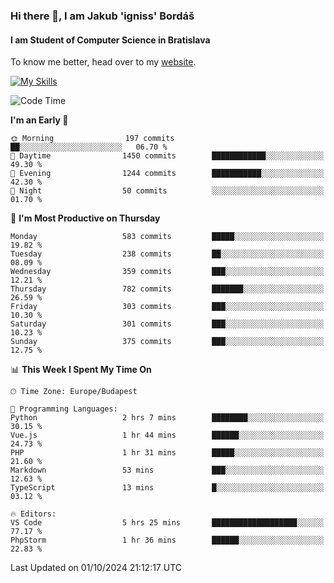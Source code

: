 ### Hi there 👋, I am Jakub 'igniss' Bordáš

#### I am Student of Computer Science in Bratislava
To know me better, head over to my [website](https://bordas.sk).

[![My Skills](https://skillicons.dev/icons?i=js,html,css,figma,svelte,java,kotlin,python,postgresql,typescript,nest,nodejs)](https://bordas.sk)


<!--START_SECTION:waka-->
![Code Time](http://img.shields.io/badge/Code%20Time-1%2C534%20hrs%2052%20mins-blue)

**I'm an Early 🐤** 

```text
🌞 Morning                197 commits         ██░░░░░░░░░░░░░░░░░░░░░░░   06.70 % 
🌆 Daytime                1450 commits        ████████████░░░░░░░░░░░░░   49.30 % 
🌃 Evening                1244 commits        ███████████░░░░░░░░░░░░░░   42.30 % 
🌙 Night                  50 commits          ░░░░░░░░░░░░░░░░░░░░░░░░░   01.70 % 
```
📅 **I'm Most Productive on Thursday** 

```text
Monday                   583 commits         █████░░░░░░░░░░░░░░░░░░░░   19.82 % 
Tuesday                  238 commits         ██░░░░░░░░░░░░░░░░░░░░░░░   08.09 % 
Wednesday                359 commits         ███░░░░░░░░░░░░░░░░░░░░░░   12.21 % 
Thursday                 782 commits         ███████░░░░░░░░░░░░░░░░░░   26.59 % 
Friday                   303 commits         ███░░░░░░░░░░░░░░░░░░░░░░   10.30 % 
Saturday                 301 commits         ███░░░░░░░░░░░░░░░░░░░░░░   10.23 % 
Sunday                   375 commits         ███░░░░░░░░░░░░░░░░░░░░░░   12.75 % 
```


📊 **This Week I Spent My Time On** 

```text
🕑︎ Time Zone: Europe/Budapest

💬 Programming Languages: 
Python                   2 hrs 7 mins        ████████░░░░░░░░░░░░░░░░░   30.15 % 
Vue.js                   1 hr 44 mins        ██████░░░░░░░░░░░░░░░░░░░   24.73 % 
PHP                      1 hr 31 mins        █████░░░░░░░░░░░░░░░░░░░░   21.60 % 
Markdown                 53 mins             ███░░░░░░░░░░░░░░░░░░░░░░   12.63 % 
TypeScript               13 mins             █░░░░░░░░░░░░░░░░░░░░░░░░   03.12 % 

🔥 Editors: 
VS Code                  5 hrs 25 mins       ███████████████████░░░░░░   77.17 % 
PhpStorm                 1 hr 36 mins        ██████░░░░░░░░░░░░░░░░░░░   22.83 % 
```


 Last Updated on 01/10/2024 21:12:17 UTC
<!--END_SECTION:waka-->
